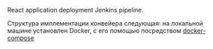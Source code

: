 React application deployment Jenkins pipeline.

Структура имплементации конвейера следующая: на локальной машине установлен Docker, с его помощью посредством [docker-compose](https://git.zby.icdc.io/icdc/devops/labs/jenkins/-/blob/dev/Jenkins_pipeline_files/docker-compose.yml)